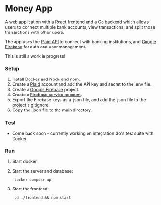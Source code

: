 
# Money App

A web application with a React frontend and a Go backend which allows users to connect multiple bank accounts, view transactions, and split those transactions with other users.

The app uses the [Plaid API](https://plaid.com/docs/api/) to connect with banking institutions, and [Google Firebase](https://firebase.google.com/) for auth and user management.

This is still a work in progress!

### Setup
1. Install [Docker](https://docs.docker.com/engine/install/) and [Node and npm](https://docs.npmjs.com/downloading-and-installing-node-js-and-npm).
2. Create a [Plaid](https://plaid.com/) account and add the API key and secret to the .env file.
3. Create a [Google Firebase](https://firebase.google.com/) project.
4. Create a [Firebase service account](https://firebase.google.com/docs/admin/setup).
5. Export the Firebase keys as a .json file, and add the .json file to the project's gitignore.
6. Copy the .json file to the main directory.

### Test
* Come back soon - currently working on integration Go's test suite with Docker.

### Run

1. Start docker
2. Start the server and database:

        docker compose up

3. Start the frontend:

        cd ./frontend && npm start
